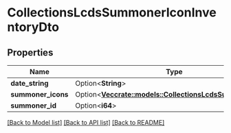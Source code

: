 # CollectionsLcdsSummonerIconInventoryDto

## Properties

Name | Type | Description | Notes
------------ | ------------- | ------------- | -------------
**date_string** | Option<**String**> |  | [optional]
**summoner_icons** | Option<[**Vec<crate::models::CollectionsLcdsSummonerIcon>**](CollectionsLcdsSummonerIcon.md)> |  | [optional]
**summoner_id** | Option<**i64**> |  | [optional]

[[Back to Model list]](../README.md#documentation-for-models) [[Back to API list]](../README.md#documentation-for-api-endpoints) [[Back to README]](../README.md)


